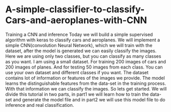 # A-simple-classifier-to-classify-Cars-and-aeroplanes-with-CNN
Training a CNN and inference
Today we will build a simple supervised algorithm with keras to classify cars and aeroplanes.  We will implement a simple CNN(convolution Neural Network), which we will train with the dataset, after the model is generated we can easily classify the images. Here we are using only two classes, but you can classify as many classes as you want.
I am using a small dataset. For training 200 images of cars and 200 images of planes. And for testing 50 images from each class. You can use your own dataset and different classes if you want. The dataset contains lot of information or features of the images we provide. The model learns the distinguishable features from the data-set in the training process. With that information we can classify the images.  So lets get started.
We will divide this tutorial in two parts, in part1 we will learn how to train the data-set and generate the model file and in part2 we will use this model file to do inference and real classification.
